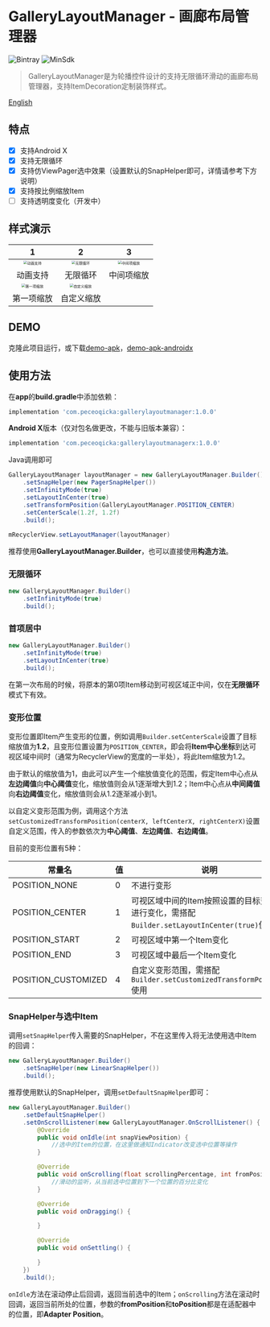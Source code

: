 # GalleryLayoutManager - 画廊布局管理器

![Bintray](https://img.shields.io/badge/JCenter-v1.0.0-blue.svg)
![MinSdk](https://img.shields.io/badge/MinSdk-19-green)

> GalleryLayoutManager是为轮播控件设计的支持无限循环滑动的画廊布局管理器，支持ItemDecoration定制装饰样式。

[English](/README-EN.md)

## 特点
- [x] 支持Android X
- [x] 支持无限循环
- [x] 支持仿ViewPager选中效果（设置默认的SnapHelper即可，详情请参考下方说明）
- [x] 支持按比例缩放Item
- [ ] 支持透明度变化（开发中）

## 样式演示

| 1 | 2 | 3 |
| :----------------------------------------------------------: | :--: | :--: |
| <img src="/previews/glm01_ItemAnimations.gif" alt="动画支持" style="zoom:45%;" /> |<img src="/previews/glm02_Infinite.gif" alt="无限循环" style="zoom:45%;" />|<img src="/previews/glm03_centerScale.gif" alt="中间项缩放" style="zoom:45%;" />|
| 动画支持                                                     |无限循环|中间项缩放|
| <img src="/previews/glm04_firstScale.gif" alt="第一项缩放" style="zoom:45%;" /> | <img src="/previews/glm05_customScale.gif" alt="自定义缩放" style="zoom:45%;" /> |      |
| 第一项缩放 | 自定义缩放 |      |

## DEMO

克隆此项目运行，或下载[demo-apk](https://github.com/peceoqicka/GalleryLayoutManager/blob/master/app/release/app-release.apk)，[demo-apk-androidx](https://github.com/peceoqicka/GalleryLayoutManager/blob/master/appx/release/app-release.apk)

## 使用方法

在**app**的**build.gradle**中添加依赖：
```groovy
implementation 'com.peceoqicka:gallerylayoutmanager:1.0.0'
```
**Android X**版本（仅对包名做更改，不能与旧版本兼容）：
```groovy
implementation 'com.peceoqicka:gallerylayoutmanagerx:1.0.0'
```
Java调用即可
```java
GalleryLayoutManager layoutManager = new GalleryLayoutManager.Builder()
	.setSnapHelper(new PagerSnapHelper())
	.setInfinityMode(true)
	.setLayoutInCenter(true)
	.setTransformPosition(GalleryLayoutManager.POSITION_CENTER)
	.setCenterScale(1.2f, 1.2f)
	.build();
	
mRecyclerView.setLayoutManager(layoutManager)
```
推荐使用**GalleryLayoutManager.Builder**，也可以直接使用**构造方法**。

### 无限循环

```java
new GalleryLayoutManager.Builder()
	.setInfinityMode(true)
	.build();
```

### 首项居中

```java
new GalleryLayoutManager.Builder()
	.setInfinityMode(true)
	.setLayoutInCenter(true)
	.build();
```
在第一次布局的时候，将原本的第0项Item移动到可视区域正中间，仅在**无限循环**模式下有效。

### 变形位置

变形位置即Item产生变形的位置，例如调用`Builder.setCenterScale`设置了目标缩放值为**1.2**，且变形位置设置为`POSITION_CENTER`，即会将**Item中心坐标**到达可视区域中间时（通常为RecyclerView的宽度的一半处），将此Item缩放为1.2。

由于默认的缩放值为1，由此可以产生一个缩放值变化的范围，假定Item中心点从**左边阈值**向**中心阈值**变化，缩放值则会从1逐渐增大到1.2；Item中心点从**中间阈值**向**右边阈值**变化，缩放值则会从1.2逐渐减小到1。

以自定义变形范围为例，调用这个方法`setCustomizedTransformPosition(centerX, leftCenterX, rightCenterX)`设置自定义范围，传入的参数依次为**中心阈值**、**左边阈值**、**右边阈值**。

目前的变形位置有5种：

| 常量名              | 值   | 说明                                                         |
| ------------------- | ---- | ------------------------------------------------------------ |
| POSITION_NONE       | 0    | 不进行变形                                                   |
| POSITION_CENTER     | 1    | 可视区域中间的Item按照设置的目标变化值进行变化，需搭配`Builder.setLayoutInCenter(true)`使用 |
| POSITION_START      | 2    | 可视区域中第一个Item变化                                     |
| POSITION_END        | 3    | 可视区域中最后一个Item变化                                   |
| POSITION_CUSTOMIZED | 4    | 自定义变形范围，需搭配`Builder.setCustomizedTransformPosition`使用 |

### SnapHelper与选中Item

调用`setSnapHelper`传入需要的SnapHelper，不在这里传入将无法使用选中Item的回调：

```java
new GalleryLayoutManager.Builder()
	.setSnapHelper(new LinearSnapHelper())
	.build();
```

推荐使用默认的SnapHelper，调用`setDefaultSnapHelper`即可：

```java
new GalleryLayoutManager.Builder()
	.setDefaultSnapHelper()
    .setOnScrollListener(new GalleryLayoutManager.OnScrollListener() {
        @Override
        public void onIdle(int snapViewPosition) {
			//选中的Item的位置，在这里做通知Indicator改变选中位置等操作
        }

        @Override
        public void onScrolling(float scrollingPercentage, int fromPosition, int toPosition) {
			//滑动的监听，从当前选中位置到下一个位置的百分比变化
        }

        @Override
        public void onDragging() {

        }

        @Override
        public void onSettling() {

        }
    })
	.build();
```

`onIdle`方法在滚动停止后回调，返回当前选中的Item；`onScrolling`方法在滚动时回调，返回当前所处的位置，参数的**fromPosition**和**toPosition**都是在适配器中的位置，即**Adapter Position**。